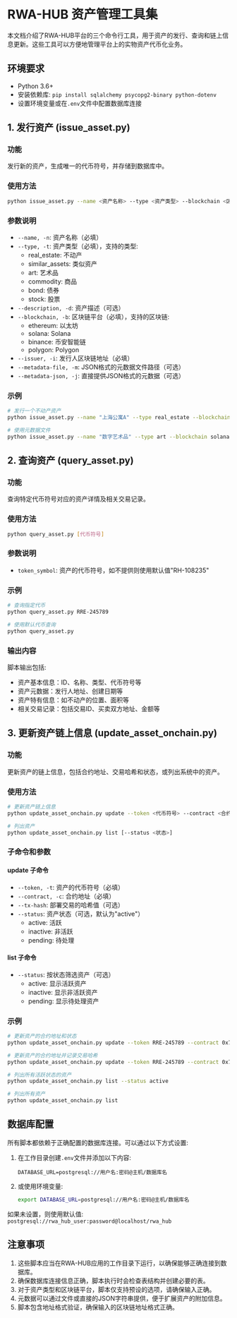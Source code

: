 # RWA-HUB 资产管理工具集

本文档介绍了RWA-HUB平台的三个命令行工具，用于资产的发行、查询和链上信息更新。这些工具可以方便地管理平台上的实物资产代币化业务。

## 环境要求

- Python 3.6+
- 安装依赖库: `pip install sqlalchemy psycopg2-binary python-dotenv`
- 设置环境变量或在`.env`文件中配置数据库连接

## 1. 发行资产 (issue_asset.py)

### 功能
发行新的资产，生成唯一的代币符号，并存储到数据库中。

### 使用方法
```bash
python issue_asset.py --name <资产名称> --type <资产类型> --blockchain <区块链> --issuer <发行人地址> [选项]
```

### 参数说明
- `--name, -n`: 资产名称（必填）
- `--type, -t`: 资产类型（必填），支持的类型:
  - real_estate: 不动产
  - similar_assets: 类似资产
  - art: 艺术品
  - commodity: 商品
  - bond: 债券
  - stock: 股票
- `--description, -d`: 资产描述（可选）
- `--blockchain, -b`: 区块链平台（必填），支持的区块链:
  - ethereum: 以太坊
  - solana: Solana
  - binance: 币安智能链
  - polygon: Polygon
- `--issuer, -i`: 发行人区块链地址（必填）
- `--metadata-file, -m`: JSON格式的元数据文件路径（可选）
- `--metadata-json, -j`: 直接提供JSON格式的元数据（可选）

### 示例
```bash
# 发行一个不动产资产
python issue_asset.py --name "上海公寓A" --type real_estate --blockchain ethereum --issuer 0x123456789abcdef --description "位于上海市中心的高档公寓"

# 使用元数据文件
python issue_asset.py --name "数字艺术品" --type art --blockchain solana --issuer DL55SriT5kP57hVdLPGsHpYbg9BnJfXXXXXXXXX --metadata-file metadata.json
```

## 2. 查询资产 (query_asset.py)

### 功能
查询特定代币符号对应的资产详情及相关交易记录。

### 使用方法
```bash
python query_asset.py [代币符号]
```

### 参数说明
- `token_symbol`: 资产的代币符号，如不提供则使用默认值"RH-108235"

### 示例
```bash
# 查询指定代币
python query_asset.py RRE-245789

# 使用默认代币查询
python query_asset.py
```

### 输出内容
脚本输出包括:
- 资产基本信息：ID、名称、类型、代币符号等
- 资产元数据：发行人地址、创建日期等
- 资产特有信息：如不动产的位置、面积等
- 相关交易记录：包括交易ID、买卖双方地址、金额等

## 3. 更新资产链上信息 (update_asset_onchain.py)

### 功能
更新资产的链上信息，包括合约地址、交易哈希和状态，或列出系统中的资产。

### 使用方法
```bash
# 更新资产链上信息
python update_asset_onchain.py update --token <代币符号> --contract <合约地址> [选项]

# 列出资产
python update_asset_onchain.py list [--status <状态>]
```

### 子命令和参数

#### update 子命令
- `--token, -t`: 资产的代币符号（必填）
- `--contract, -c`: 合约地址（必填）
- `--tx-hash`: 部署交易的哈希值（可选）
- `--status`: 资产状态（可选，默认为"active"）
  - active: 活跃
  - inactive: 非活跃
  - pending: 待处理

#### list 子命令
- `--status`: 按状态筛选资产（可选）
  - active: 显示活跃资产
  - inactive: 显示非活跃资产
  - pending: 显示待处理资产

### 示例
```bash
# 更新资产的合约地址和状态
python update_asset_onchain.py update --token RRE-245789 --contract 0x7c1956dd3108725417631cc6d08dfa9ed92a72b9 --status active

# 更新资产的合约地址并记录交易哈希
python update_asset_onchain.py update --token RRE-245789 --contract 0x7c1956dd3108725417631cc6d08dfa9ed92a72b9 --tx-hash 0x12345...

# 列出所有活跃状态的资产
python update_asset_onchain.py list --status active

# 列出所有资产
python update_asset_onchain.py list
```

## 数据库配置

所有脚本都依赖于正确配置的数据库连接。可以通过以下方式设置:

1. 在工作目录创建`.env`文件并添加以下内容:
   ```
   DATABASE_URL=postgresql://用户名:密码@主机/数据库名
   ```

2. 或使用环境变量:
   ```bash
   export DATABASE_URL=postgresql://用户名:密码@主机/数据库名
   ```

如果未设置，则使用默认值: `postgresql://rwa_hub_user:password@localhost/rwa_hub`

## 注意事项

1. 这些脚本应当在RWA-HUB应用的工作目录下运行，以确保能够正确连接到数据库。
2. 确保数据库连接信息正确，脚本执行时会检查表结构并创建必要的表。
3. 对于资产类型和区块链平台，脚本仅支持预设的选项，请确保输入正确。
4. 元数据可以通过文件或直接的JSON字符串提供，便于扩展资产的附加信息。
5. 脚本包含地址格式验证，确保输入的区块链地址格式正确。 